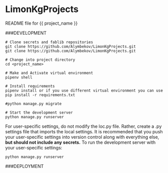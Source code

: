 # LimonKgProjects
README file for {{ project_name }}

###DEVELOPMENT

    # Clone secrets and fablib repositories
    git clone https://github.com/Alymbekov/LimonKgProjects.git
    git clone https://github.com/Alymbekov/LimonKgProjects.git
    
    # Change into project directory
    cd <project_name>
    
    # Make and Activate virtual environment
    pipenv shell
    
    # Install requirements
    pipenv install or if you use different virtual environment you can use
    pip install -r requirements.txt
    
    #python manage.py migrate
    
    # Start the development server
    python manage.py runserver
    

For user-specific settings, do not modify the loc.py file. Rather, create a <username>.py settings file that imports the local settings. It is recommended that you push your user-specific settings into version control
along with everything else, **but should not include any secrets.**  To run the development server with your user-specific settings:

    python manage.py runserver 
   
    
###DEPLOYMENT


